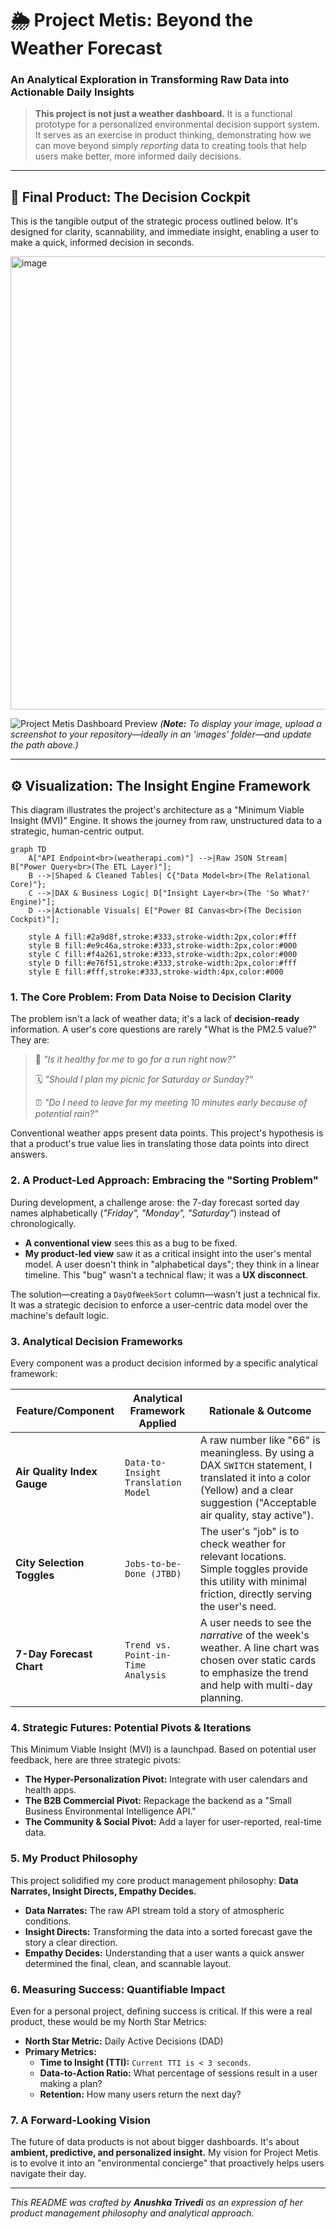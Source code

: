 # 🌦️ Project Metis: Beyond the Weather Forecast
### An Analytical Exploration in Transforming Raw Data into Actionable Daily Insights

> **This project is not just a weather dashboard.** It is a functional prototype for a personalized environmental decision support system. It serves as an exercise in product thinking, demonstrating how we can move beyond simply *reporting* data to creating tools that help users make better, more informed daily decisions.

---

## 🚀 Final Product: The Decision Cockpit
This is the tangible output of the strategic process outlined below. It's designed for clarity, scannability, and immediate insight, enabling a user to make a quick, informed decision in seconds.

<img width="1285" height="725" alt="image" src="https://github.com/user-attachments/assets/8c513d71-fa52-4584-8c87-5df45c97ddac" />


![Project Metis Dashboard Preview](./images/dashboard_preview.png)
*(**Note:** To display your image, upload a screenshot to your repository—ideally in an 'images' folder—and update the path above.)*

---

## ⚙️ Visualization: The Insight Engine Framework
This diagram illustrates the project's architecture as a "Minimum Viable Insight (MVI)" Engine. It shows the journey from raw, unstructured data to a strategic, human-centric output.

```mermaid
graph TD
    A["API Endpoint<br>(weatherapi.com)"] -->|Raw JSON Stream| B["Power Query<br>(The ETL Layer)"];
    B -->|Shaped & Cleaned Tables| C{"Data Model<br>(The Relational Core)"};
    C -->|DAX & Business Logic| D["Insight Layer<br>(The 'So What?' Engine)"];
    D -->|Actionable Visuals| E["Power BI Canvas<br>(The Decision Cockpit)"];

    style A fill:#2a9d8f,stroke:#333,stroke-width:2px,color:#fff
    style B fill:#e9c46a,stroke:#333,stroke-width:2px,color:#000
    style C fill:#f4a261,stroke:#333,stroke-width:2px,color:#000
    style D fill:#e76f51,stroke:#333,stroke-width:2px,color:#fff
    style E fill:#fff,stroke:#333,stroke-width:4px,color:#000
```
### 1. The Core Problem: From Data Noise to Decision Clarity
The problem isn't a lack of weather data; it's a lack of **decision-ready** information. A user's core questions are rarely "What is the PM2.5 value?" They are:

> 🤔 *"Is it healthy for me to go for a run right now?"*
>
> 🗓️ *"Should I plan my picnic for Saturday or Sunday?"*
>
> ⏰ *"Do I need to leave for my meeting 10 minutes early because of potential rain?"*

Conventional weather apps present data points. This project's hypothesis is that a product's true value lies in translating those data points into direct answers.

### 2. A Product-Led Approach: Embracing the "Sorting Problem"
During development, a challenge arose: the 7-day forecast sorted day names alphabetically (*"Friday", "Monday", "Saturday"*) instead of chronologically.

- **A conventional view** sees this as a bug to be fixed.
- **My product-led view** saw it as a critical insight into the user's mental model. A user doesn't think in "alphabetical days"; they think in a linear timeline. This "bug" wasn't a technical flaw; it was a **UX disconnect**.

The solution—creating a `DayOfWeekSort` column—wasn't just a technical fix. It was a strategic decision to enforce a user-centric data model over the machine's default logic.

### 3. Analytical Decision Frameworks
Every component was a product decision informed by a specific analytical framework:

| Feature/Component         | Analytical Framework Applied            | Rationale & Outcome                                                                                                                                                             |
| ------------------------- | --------------------------------------- | ------------------------------------------------------------------------------------------------------------------------------------------------------------------------------- |
| **Air Quality Index Gauge** | `Data-to-Insight Translation Model`     | A raw number like "66" is meaningless. By using a DAX `SWITCH` statement, I translated it into a color (Yellow) and a clear suggestion ("Acceptable air quality, stay active"). |
| **City Selection Toggles** | `Jobs-to-be-Done (JTBD)`                | The user's "job" is to check weather for relevant locations. Simple toggles provide this utility with minimal friction, directly serving the user's need.                       |
| **7-Day Forecast Chart** | `Trend vs. Point-in-Time Analysis`      | A user needs to see the *narrative* of the week's weather. A line chart was chosen over static cards to emphasize the trend and help with multi-day planning.                 |

### 4. Strategic Futures: Potential Pivots & Iterations
This Minimum Viable Insight (MVI) is a launchpad. Based on potential user feedback, here are three strategic pivots:

- **The Hyper-Personalization Pivot:** Integrate with user calendars and health apps.
- **The B2B Commercial Pivot:** Repackage the backend as a "Small Business Environmental Intelligence API."
- **The Community & Social Pivot:** Add a layer for user-reported, real-time data.

### 5. My Product Philosophy
This project solidified my core product management philosophy: **Data Narrates, Insight Directs, Empathy Decides.**

- **Data Narrates:** The raw API stream told a story of atmospheric conditions.
- **Insight Directs:** Transforming the data into a sorted forecast gave the story a clear direction.
- **Empathy Decides:** Understanding that a user wants a quick answer determined the final, clean, and scannable layout.

### 6. Measuring Success: Quantifiable Impact
Even for a personal project, defining success is critical. If this were a real product, these would be my North Star Metrics:

- **North Star Metric:** Daily Active Decisions (DAD)
- **Primary Metrics:**
  - **Time to Insight (TTI):** `Current TTI is < 3 seconds`.
  - **Data-to-Action Ratio:** What percentage of sessions result in a user making a plan?
  - **Retention:** How many users return the next day?

### 7. A Forward-Looking Vision
The future of data products is not about bigger dashboards. It's about **ambient, predictive, and personalized insight.** My vision for Project Metis is to evolve it into an "environmental concierge" that proactively helps users navigate their day.

---
*This README was crafted by **Anushka Trivedi** as an expression of her product management philosophy and analytical approach.*
